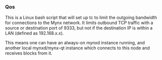### Qos ###

This is a Linux bash script that will set up tc to limit the outgoing bandwidth for connections to the Mynx network. It limits outbound TCP traffic with a source or destination port of 9333, but not if the destination IP is within a LAN (defined as 192.168.x.x).

This means one can have an always-on mynxd instance running, and another local mynxd/mynx-qt instance which connects to this node and receives blocks from it.

